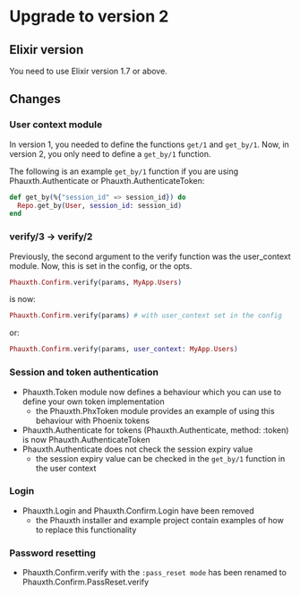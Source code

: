 # Upgrade to version 2

## Elixir version

You need to use Elixir version 1.7 or above.

## Changes

### User context module

In version 1, you needed to define the functions `get/1` and `get_by/1`.
Now, in version 2, you only need to define a `get_by/1` function.

The following is an example `get_by/1` function if you are using
Phauxth.Authenticate or Phauxth.AuthenticateToken:

```elixir
def get_by(%{"session_id" => session_id}) do
  Repo.get_by(User, session_id: session_id)
end
```

### verify/3 -> verify/2

Previously, the second argument to the verify function was the user_context
module. Now, this is set in the config, or the opts.

```elixir
Phauxth.Confirm.verify(params, MyApp.Users)
```

is now:

```elixir
Phauxth.Confirm.verify(params) # with user_context set in the config
```

or:

```elixir
Phauxth.Confirm.verify(params, user_context: MyApp.Users)
```

### Session and token authentication

* Phauxth.Token module now defines a behaviour which you can use to define your own token implementation
  * the Phauxth.PhxToken module provides an example of using this behaviour with Phoenix tokens
* Phauxth.Authenticate for tokens (Phauxth.Authenticate, method: :token)
is now Phauxth.AuthenticateToken
* Phauxth.Authenticate does not check the session expiry value
  * the session expiry value can be checked in the `get_by/1` function in the user context

### Login

* Phauxth.Login and Phauxth.Confirm.Login have been removed
  * the Phauxth installer and example project contain examples
  of how to replace this functionality

### Password resetting

* Phauxth.Confirm.verify with the `:pass_reset mode` has been renamed to Phauxth.Confirm.PassReset.verify


